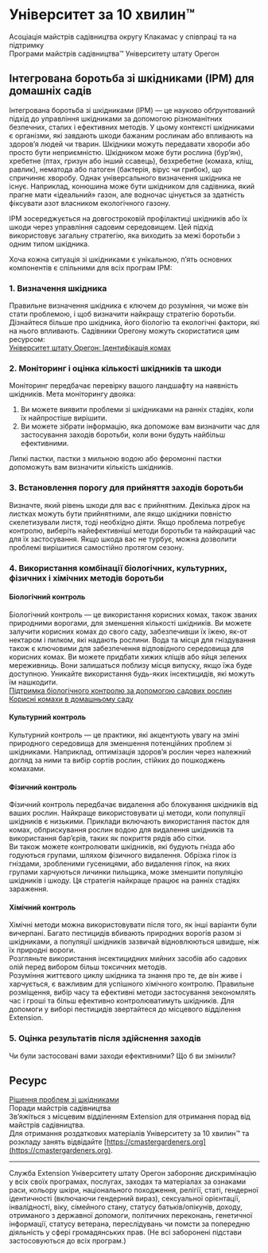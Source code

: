 # Університет за 10 хвилин™

Асоціація майстрів садівництва округу Клакамас у співпраці та на підтримку  
Програми майстрів садівництва™ Університету штату Орегон  

## Інтегрована боротьба зі шкідниками (IPM) для домашніх садів

Інтегрована боротьба зі шкідниками (IPM) — це науково обґрунтований підхід до управління шкідниками за допомогою різноманітних безпечних, сталих і ефективних методів. У цьому контексті шкідниками є організми, які завдають шкоди бажаним рослинам або впливають на здоров’я людей чи тварин. Шкідники можуть передавати хвороби або просто бути неприємністю. Шкідником може бути рослина (бур’ян), хребетне (птах, гризун або інший ссавець), безхребетне (комаха, кліщ, равлик), нематода або патоген (бактерія, вірус чи грибок), що спричиняє хворобу. Однак універсального визначення шкідника не існує. Наприклад, конюшина може бути шкідником для садівника, який прагне мати «ідеальний» газон, але водночас цінується за здатність фіксувати азот власником екологічного газону.

IPM зосереджується на довгостроковій профілактиці шкідників або їх шкоди через управління садовим середовищем. Цей підхід використовує загальну стратегію, яка виходить за межі боротьби з одним типом шкідника.

Хоча кожна ситуація зі шкідниками є унікальною, п’ять основних компонентів є спільними для всіх програм IPM:

### 1. Визначення шкідника
Правильне визначення шкідника є ключем до розуміння, чи може він стати проблемою, і щоб визначити найкращу стратегію боротьби. Дізнайтеся більше про шкідника, його біологію та екологічні фактори, які на нього впливають. Садівники Орегону можуть скористатися цим ресурсом:  
[Університет штату Орегон: Ідентифікація комах](https://extension.oregonstate.edu/pests-weeds-diseases/insects/insect-identification)

### 2. Моніторинг і оцінка кількості шкідників та шкоди
Моніторинг передбачає перевірку вашого ландшафту на наявність шкідників. Мета моніторингу двояка:
1. Ви можете виявити проблеми зі шкідниками на ранніх стадіях, коли їх найпростіше вирішити.  
2. Ви можете зібрати інформацію, яка допоможе вам визначити час для застосування заходів боротьби, коли вони будуть найбільш ефективними.

Липкі пастки, пастки з мильною водою або феромонні пастки допоможуть вам визначити кількість шкідників.

### 3. Встановлення порогу для прийняття заходів боротьби
Визначте, який рівень шкоди для вас є прийнятним. Декілька дірок на листках можуть бути прийнятними, але якщо шкідники повністю скелетизували листя, тоді необхідно діяти. Якщо проблема потребує контролю, виберіть найефективніші методи боротьби та найкращий час для їх застосування. Якщо шкода вас не турбує, можна дозволити проблемі вирішитися самостійно протягом сезону.

### 4. Використання комбінації біологічних, культурних, фізичних і хімічних методів боротьби

#### Біологічний контроль
Біологічний контроль — це використання корисних комах, також званих природними ворогами, для зменшення кількості шкідників. Ви можете залучити корисних комах до свого саду, забезпечивши їх їжею, як-от нектаром і пилком, які надають рослини. Вода та місця для гніздування також є ключовими для забезпечення відповідного середовища для корисних комах. Ви можете придбати хижих кліщів або яйця зелених мереживниць. Вони залишаться поблизу місця випуску, якщо їжа буде доступною. Уникайте використання будь-яких інсектицидів, які можуть їм нашкодити.  
[Підтримка біологічного контролю за допомогою садових рослин](https://gardenecology.oregonstate.edu/sites/agscid7/files/gardenecology/gel_brief_2_biocontrol.pdf)  
[Корисні комахи в домашньому саду](https://cmastergardeners.files.wordpress.com/2022/02/beneficial-insects.pdf)

#### Культурний контроль
Культурний контроль — це практики, які акцентують увагу на зміні природного середовища для зменшення потенційних проблем зі шкідниками. Наприклад, оптимізація здоров’я рослин через належний догляд за ними та вибір сортів рослин, стійких до пошкоджень комахами.

#### Фізичний контроль
Фізичний контроль передбачає видалення або блокування шкідників від ваших рослин. Найкраще використовувати ці методи, коли популяції шкідників є низькими. Приклади включають використання пасток для комах, обприскування рослин водою для видалення шкідників та використання бар’єрів, таких як покриття рядів або сітки.  
Ви також можете контролювати шкідників, які будують гнізда або годуються групами, шляхом фізичного видалення. Обрізка гілок із гніздами, зробленими гусеницями, або видалення гілок, на яких групами харчуються личинки пильщика, може зменшити популяцію шкідників і шкоду. Ця стратегія найкраще працює на ранніх стадіях зараження.

#### Хімічний контроль
Хімічні методи можна використовувати після того, як інші варіанти були вичерпані. Багато пестицидів вбивають природних ворогів разом зі шкідниками, а популяції шкідників зазвичай відновлюються швидше, ніж їх природні вороги.  
Розгляньте використання інсектицидних мийних засобів або садових олій перед вибором більш токсичних методів.  
Розуміння життєвого циклу шкідника та знання про те, де він живе і харчується, є важливим для успішного хімічного контролю. Правильне розміщення, вибір часу та ефективні методи застосування зекономлять час і гроші та більш ефективно контролюватимуть шкідників. Для допомоги у виборі пестицидів звертайтеся до місцевого відділення Extension.

### 5. Оцінка результатів після здійснення заходів
Чи були застосовані вами заходи ефективними? Що б ви змінили?

## Ресурс
[Рішення проблем зі шкідниками](https://solvepestproblems.oregonstate.edu/)  
Поради майстрів садівництва  
Зв’яжіться з місцевим відділенням Extension для отримання порад від майстрів садівництва.  
Для отримання роздаткових матеріалів Університету за 10 хвилин™ та розкладу занять відвідайте [https://cmastergardeners.org](https://cmastergardeners.org).

---

Служба Extension Університету штату Орегон забороняє дискримінацію у всіх своїх програмах, послугах, заходах та матеріалах за ознаками раси, кольору шкіри, національного походження, релігії, статі, гендерної ідентичності (включаючи гендерний вираз), сексуальної орієнтації, інвалідності, віку, сімейного стану, статусу батьків/опікунів, доходу, отриманого з державної допомоги, політичних переконань, генетичної інформації, статусу ветерана, переслідувань чи помсти за попередню діяльність у сфері громадянських прав. (Не всі заборонені підстави застосовуються до всіх програм.)